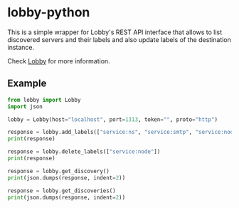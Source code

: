 # lobby-python

This is a simple wrapper for Lobby's REST API interface that allows to list discovered
servers and their labels and also update labels of the destination instance.

Check [Lobby](https://gitea.ceperka.net/cx/lobby) for more information.

## Example

```python
from lobby import Lobby
import json

lobby = Lobby(host="localhost", port=1313, token="", proto="http")

response = lobby.add_labels(["service:ns", "service:smtp", "service:node", "backup:/srv/apps", "backup:/etc"])
print(response)

response = lobby.delete_labels(["service:node"])
print(response)

response = lobby.get_discovery()
print(json.dumps(response, indent=2))

response = lobby.get_discoveries()
print(json.dumps(response, indent=2))
```
